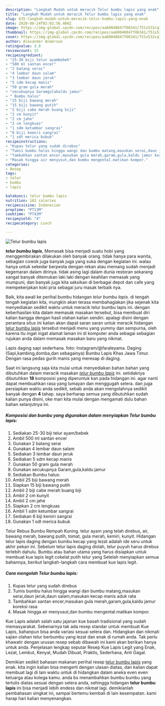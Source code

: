 ```yaml
---
description: "Langkah Mudah untuk meracik Telur bumbu lapis yang enak"
title: "Langkah Mudah untuk meracik Telur bumbu lapis yang enak"
slug: 635-langkah-mudah-untuk-meracik-telur-bumbu-lapis-yang-enak
date: 2020-08-24T02:02:56.486Z
image: https://img-global.cpcdn.com/recipes/aa60048847f06341/751x532cq70/telur-bumbu-lapis-foto-resep-utama.jpg
thumbnail: https://img-global.cpcdn.com/recipes/aa60048847f06341/751x532cq70/telur-bumbu-lapis-foto-resep-utama.jpg
cover: https://img-global.cpcdn.com/recipes/aa60048847f06341/751x532cq70/telur-bumbu-lapis-foto-resep-utama.jpg
author: Alexander Anderson
ratingvalue: 3.8
reviewcount: 15
recipeingredient:
- "25-30 biji telur ayambebek"
- "500 ml santan encer"
- "2 batang serai"
- "4 lembar daun salam"
- "3 lembar daun jeruk"
- "5 sdm kecap manis"
- "50 gram gula merah"
- "secukupnya Garamgulakaldu jamur"
- " Bumbu halus"
- "25 biji bawang merah"
- "15 biji bawang putih"
- "2 biji cabe merah buang biji"
- "2 cm kunyit"
- "2 cm jahe"
- "2 cm lengkuas"
- "1 sdm ketumbar sangrai"
- "6 biji kemiri sangrai"
- "1 sdt merica bubuk"
recipeinstructions:
- "Kupas telur yang sudah direbus"
- "Tumis bumbu halus hingga wangi dan bumbu matang,masukan serai,daun jeruk,daun salam,masukan kecap manis aduk rata"
- "Tambahkan santan encer,masukan gula merah,garam,gula,kaldu jamur koreksi rasa"
- "Masak hingga air menyusut,dan bumbu mengental.matikan kompor."
categories:
- Resep
tags:
- telur
- bumbu
- lapis

katakunci: telur bumbu lapis 
nutrition: 163 calories
recipecuisine: Indonesian
preptime: "PT13M"
cooktime: "PT42M"
recipeyield: "4"
recipecategory: Lunch

---
```



![Telur bumbu lapis](https://img-global.cpcdn.com/recipes/aa60048847f06341/751x532cq70/telur-bumbu-lapis-foto-resep-utama.jpg)

<b><i>telur bumbu lapis</i></b>, Memasak bisa menjadi suatu hobi yang menggembirakan dilakukan oleh banyak orang. tidak hanya para wanita, sebagian cowok juga banyak juga yang suka dengan kegiatan ini. walau hanya untuk sekedar berpesta dengan rekan atau memang sudah menjadi kegemaran dalam dirinya. tidak asing lagi dalam dunia restoran sekarang sangat banyak ditemukan laki laki dengan keahlian memasak yang mumpuni, dan banyak juga kita saksikan di berbagai depot dan cafe yang mempekerjakan koki pria sebagai juru masak terbaik nya.

Baik, kita awali ke perihal bumbu hidangan <i>telur bumbu lapis</i>. di tengah tengah kegiatan kita, mungkin akan terasa membahagiakan jika sejenak kita menyediakan sedikit waktu untuk meracik telur bumbu lapis ini. dengan keberhasilan kita dalam memasak masakan tersebut, bisa membuat diri kalian bangga dengan hasil olahan kalian sendiri. apalagi disini dengan perantara situs ini kalian akan dapat saran saran untuk meracik hidangan <u>telur bumbu lapis</u> tersebut menjadi menu yang yummy dan sempurna, oleh karena itu ingat ingat alamat laman ini di komputer anda sebagai sebagian rujukan anda dalam memasak masakan baru yang nikmat.

Lapis daging sapi sederhana. foto: Instagram/@faraleyama. Daging (Sapi,kambing,domba,dan sebagainya) Bumbu Lapis Khas Jawa Timur. Dengan rasa pedas gurih manis yang meresap di daging.


Saat ini langsung saja kita mulai untuk menyediakan bahan bahan yang dibutuhkan dalam meracik masakan <u><i>telur bumbu lapis</i></u> ini. setidaknya dibutuhkan <b>18</b> komposisi yang diperuntuk kan pada hidangan ini. agar nanti dapat membuahkan rasa yang lumayan dan menggugah selera. dan juga persiapkan waktu anda sedikit, sebab anda akan mengolahnya sedikit banyak dengan <b>4</b> tahap. saya berharap semua yang dibutuhkan sudah kalian punya disini, oke mari kita mulai dengan mengamati dulu bahan bahan selanjutnya ini.

<!--inarticleads1-->

##### Komposisi dan bumbu yang digunakan dalam menyiapkan Telur bumbu lapis:

1. Sediakan 25-30 biji telur ayam/bebek
1. Ambil 500 ml santan encer
1. Gunakan 2 batang serai
1. Gunakan 4 lembar daun salam
1. Sediakan 3 lembar daun jeruk
1. Sediakan 5 sdm kecap manis
1. Gunakan 50 gram gula merah
1. Gunakan secukupnya Garam,gula,kaldu jamur
1. Sediakan  Bumbu halus:
1. Ambil 25 biji bawang merah
1. Siapkan 15 biji bawang putih
1. Ambil 2 biji cabe merah buang biji
1. Ambil 2 cm kunyit
1. Ambil 2 cm jahe
1. Siapkan 2 cm lengkuas
1. Ambil 1 sdm ketumbar sangrai
1. Sediakan 6 biji kemiri sangrai
1. Gunakan 1 sdt merica bubuk


Telur Rebus Bumbu Rempah Kuning. telur ayam yang telah direbus, air, bawang merah, bawang putih, tomat, gula merah, kemiri, kunyit. Hidangan telur lapis daging dengan bumbu kecap yang lezat adalah ide seru untuk akhir pekan ini. Sebelum telur lapis daging diolah, telur puyuh harus direbus terlebih dahulu. Bumbu atau bahan utama yang harus disiapkan untuk membuat kue lapis legit cokelat putih telur yang Setelah menyiapkan semua bahannya, berikut langkah-langkah cara membuat kue lapis legit. 

<!--inarticleads2-->

##### Cara mengolah Telur bumbu lapis:

1. Kupas telur yang sudah direbus
1. Tumis bumbu halus hingga wangi dan bumbu matang,masukan serai,daun jeruk,daun salam,masukan kecap manis aduk rata
1. Tambahkan santan encer,masukan gula merah,garam,gula,kaldu jamur koreksi rasa
1. Masak hingga air menyusut,dan bumbu mengental.matikan kompor.


Kue Lapis adalah salah satu jajanan kue basah tradisional yang sudah memasyarakat. Sebenarnya tak ada resep standar untuk membuat Kue Lapis, bahanpun bisa anda variasi sesuai selera dan. Hidangkan dan nikmati sajian olahan telur berbumbu yang lezat dan enak di rumah anda. Tak perlu khawatir dengan urusan resep sebab dibawah ini kami akan berikan hanya untuk anda. Penjelasan lengkap seputar Resep Kue Lapis Legit yang Enak, Lezat, Lembut, Kenyal, Mudah Dibuat, Praktis, Sederhana, Anti Gagal. 

Demikian sedikit bahasan makanan perihal resep <u>telur bumbu lapis</u> yang enak. kita ingin kalian bisa mengerti dengan ulasan diatas, dan kalian dapat membuat lagi di lain waktu untuk di hidangkan dalam aneka even even keluarga atau kolega kamu. anda bs menambahkan bumbu bumbu yang tertulis diatas sesuai dengan selera anda, sehingga hidangan <b>telur bumbu lapis</b> ini bisa menjadi lebih endess dan nikmat lagi. demikianlah pembahasan singkat ini, sampai bertemu kembali di lain kesempatan. kami harap hari kalian menyenangkan.
